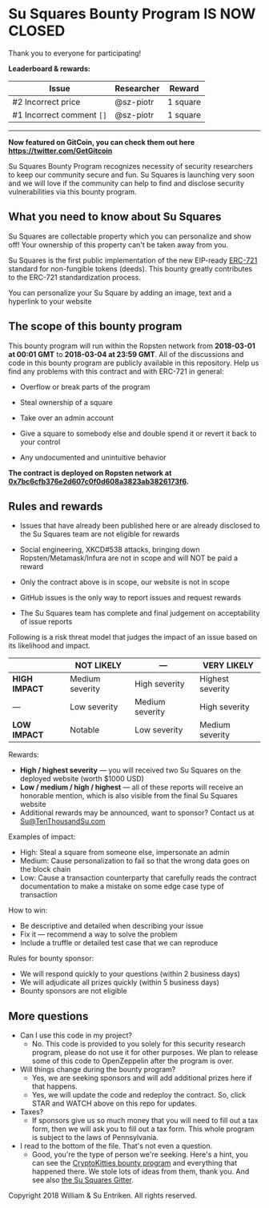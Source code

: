 # Su Squares Bounty Program IS NOW CLOSED

Thank you to everyone for participating!

**Leaderboard & rewards:**

| Issue                     | Researcher | Reward            |
| ------------------------- | ---------- | ----------------- |
| #2 Incorrect price        | @sz-piotr  | 1 square          |
| #1 Incorrect comment `[]` | @sz-piotr  | 1 square          |

---

**Now featured on GitCoin, you can check them out here https://twitter.com/GetGitcoin**

Su Squares Bounty Program recognizes necessity of security researchers to keep our community secure and fun. Su Squares is launching very soon and we will love if the community can help to find and disclose security vulnerabilities via this bounty program.

## What you need to know about Su Squares

Su Squares are collectable property which you can personalize and show off! Your ownership of this property can't be taken away from you.

Su Squares is the first public implementation of the new EIP-ready [ERC-721](https://github.com/ethereum/eips/issues/721) standard for non-fungible tokens (deeds). This bounty greatly contributes to the ERC-721 standardization process.

You can personalize your Su Square by adding an image, text and a hyperlink to your website

## The scope of this bounty program

This bounty program will run within the Ropsten network from **2018-03-01 at 00:01 GMT** to **2018-03-04 at 23:59 GMT**. All of the discussions and code in this bounty program are publicly available in this repository. Help us find any problems with this contract and with ERC-721 in general:

- Overflow or break parts of the program

- Steal ownership of a square

- Take over an admin account

- Give a square to somebody else and double spend it or revert it back to your control

- Any undocumented and unintuitive behavior

**The contract is deployed on Ropsten network at [0x7bc6cfb376e2d607c0f0d608a3823ab3826173f6](https://ropsten.etherscan.io/address/0x7bc6cfb376e2d607c0f0d608a3823ab3826173f6).**

## Rules and rewards

- Issues that have already been published here or are already disclosed to the Su Squares team are not eligible for rewards

- Social engineering, XKCD#538 attacks, bringing down Ropsten/Metamask/Infura are not in scope and will NOT be paid a reward

- Only the contract above is in scope, our website is not in scope

- GitHub issues is the only way to report issues and request rewards

- The Su Squares team has complete and final judgement on acceptability of issue reports

Following is a risk threat model that judges the impact of an issue based on its likelihood and impact.

|                 | NOT LIKELY      | —               | VERY LIKELY      |
| --------------- | --------------- | --------------- | ---------------- |
| **HIGH IMPACT** | Medium severity | High severity   | Highest severity |
| —               | Low severity    | Medium severity | High severity    |
| **LOW IMPACT**  | Notable         | Low severity    | Medium severity  |

Rewards:

* **High / highest severity** — you will received two Su Squares on the deployed website (worth $1000 USD)
* **Low / medium / high / highest** — all of these reports will receive an honorable mention, which is also visible from the final Su Squares website
* Additional rewards may be announced, want to sponsor? Contact us at Su@TenThousandSu.com

Examples of impact:

* High: Steal a square from someone else, impersonate an admin
* Medium: Cause personalization to fail so that the wrong data goes on the block chain
* Low: Cause a transaction counterparty that carefully reads the contract documentation to make a mistake on some edge case type of transaction

How to win:

* Be descriptive and detailed when describing your issue
* Fix it — recommend a way to solve the problem
* Include a truffle or detailed test case that we can reproduce

Rules for bounty sponsor:

* We will respond quickly to your questions (within 2 business days)
* We will adjudicate all prizes quickly (within 5 business days)
* Bounty sponsors are not eligible

## More questions

* Can I use this code in my project?
  * No. This code is provided to you solely for this security research program, please do not use it for other purposes. We plan to release some of this code to OpenZeppelin after the program is over.
* Will things change during the bounty program?
  * Yes, we are seeking sponsors and will add additional prizes here if that happens.
  * Yes, we will update the code and redeploy the contract. So, click STAR and WATCH above on this repo for updates.
* Taxes?
  * If sponsors give us so much money that you will need to fill out a tax form, then we will ask you to fill out a tax form. This whole program is subject to the laws of Pennsylvania.
* I read to the bottom of the file. That's not even a question.
  * Good, you're the type of person we're seeking. Here's a hint, you can see the [CryptoKitties bounty program](https://github.com/axiomzen/cryptokitties-bounty) and everything that happened there. We stole lots of ideas from them, thank you. And see also [the Su Squares Gitter](https://gitter.im/Su-Squares/Lobby#).

Copyright 2018 William & Su Entriken. All rights reserved.
